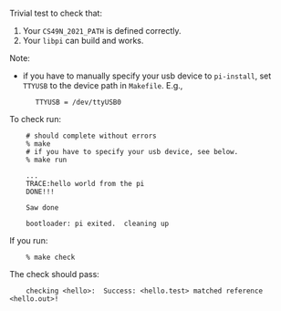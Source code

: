 
Trivial test to check that:
  1. Your `CS49N_2021_PATH` is defined correctly.
  2. Your `libpi` can build and works.

Note:
   - if you have to manually specify your usb device to `pi-install`,
     set `TTYUSB`  to the device path in `Makefile`.  E.g.,

            TTYUSB = /dev/ttyUSB0

To check run:

        # should complete without errors
        % make
        # if you have to specify your usb device, see below.
        % make run

        ...
        TRACE:hello world from the pi
        DONE!!!
    
        Saw done
    
        bootloader: pi exited.  cleaning up


If you run:

        % make check

The check should pass:

        checking <hello>:  Success: <hello.test> matched reference <hello.out>!

